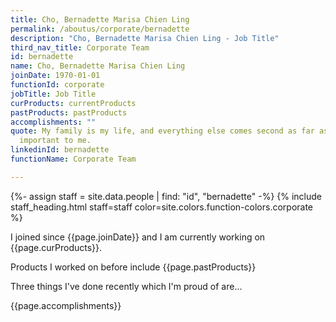 ```yaml
---
title: Cho, Bernadette Marisa Chien Ling
permalink: /aboutus/corporate/bernadette
description: "Cho, Bernadette Marisa Chien Ling - Job Title"
third_nav_title: Corporate Team
id: bernadette
name: Cho, Bernadette Marisa Chien Ling
joinDate: 1970-01-01
functionId: corporate
jobTitle: Job Title
curProducts: currentProducts
pastProducts: pastProducts
accomplishments: ""
quote: My family is my life, and everything else comes second as far as what’s
  important to me.
linkedinId: bernadette
functionName: Corporate Team

---
```


{%- assign staff = site.data.people | find: "id", "bernadette" -%}
{% include staff_heading.html staff=staff color=site.colors.function-colors.corporate %}

<p>I joined since {{page.joinDate}} and I am currently working on {{page.curProducts}}.</p>

<p>Products I worked on before include {{page.pastProducts}}</p>

<p>Three things I've done recently which I'm proud of are...</p>
{{page.accomplishments}}
